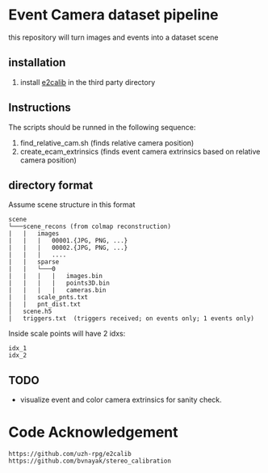 # Event Camera dataset pipeline

this repository will turn images and events into a dataset scene


## installation
1) install [e2calib](https://github.com/uzh-rpg/e2calib) in the third party directory

## Instructions
The scripts should be runned in the following sequence:
1) find_relative_cam.sh  (finds relative camera position)
2) create_ecam_extrinsics (finds event camera extrinsics based on relative camera position)


## directory format
Assume scene structure in this format
```
scene
└───scene_recons (from colmap reconstruction)
|   |   images
|   |   |   00001.{JPG, PNG, ...}
|   |   |   00002.{JPG, PNG, ...}
|   |   |   ....
|   |   sparse
|   |   └───0
|   |   |   |   images.bin
|   |   |   |   points3D.bin
|   |   |   |   cameras.bin
|   |   scale_pnts.txt
|   |   pnt_dist.txt
│   scene.h5
|   triggers.txt  (triggers received; on events only; 1 events only)
```

Inside scale points will have 2 idxs:
```
idx_1
idx_2 
```

## TODO
- visualize event and color camera extrinsics for sanity check.


# Code Acknowledgement
```
https://github.com/uzh-rpg/e2calib
https://github.com/bvnayak/stereo_calibration
```
